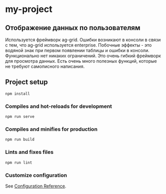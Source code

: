 # my-project

## Отображение данных по пользователям

Используется фреймворк ag-grid.
Ошибки возникают в консоли в связи с тем, что ag-grid используется enterprise. Побочные эффекты - это водяной знак при первом появлении таблицы и ошибки в консоли. Функционально нет никаких ограничений.
Это очень гибкий фреймворк для просмотра данных. Есть очень много полезных функций, которые не требуют самописного написания.

## Project setup
```
npm install
```

### Compiles and hot-reloads for development
```
npm run serve
```

### Compiles and minifies for production
```
npm run build
```

### Lints and fixes files
```
npm run lint
```

### Customize configuration
See [Configuration Reference](https://cli.vuejs.org/config/).
